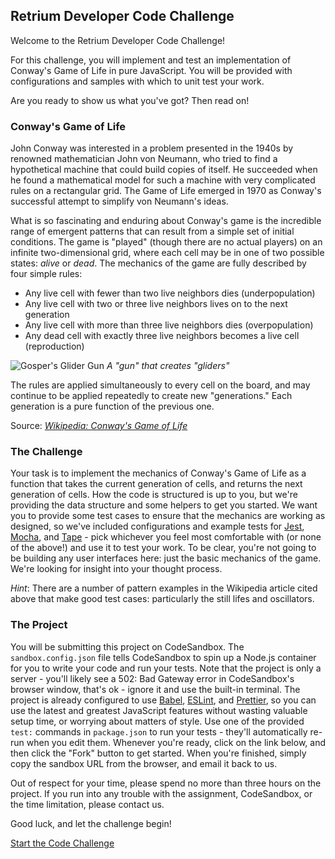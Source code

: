 ## Retrium Developer Code Challenge

Welcome to the Retrium Developer Code Challenge!

For this challenge, you will implement and test an implementation of Conway's Game of Life in pure JavaScript. You will be provided with configurations and samples with which to unit test your work.

Are you ready to show us what you've got? Then read on!

### Conway's Game of Life

John Conway was interested in a problem presented in the 1940s by renowned mathematician John von Neumann, who tried to find a hypothetical machine that could build copies of itself. He succeeded when he found a mathematical model for such a machine with very complicated rules on a rectangular grid. The Game of Life emerged in 1970 as Conway's successful attempt to simplify von Neumann's ideas.

What is so fascinating and enduring about Conway's game is the incredible range of emergent patterns that can result from a simple set of initial conditions. The game is "played" (though there are no actual players) on an infinite two-dimensional grid, where each cell may be in one of two possible states: _alive_ or _dead_. The mechanics of the game are fully described by four simple rules:

- Any live cell with fewer than two live neighbors dies (underpopulation)
- Any live cell with two or three live neighbors lives on to the next generation
- Any live cell with more than three live neighbors dies (overpopulation)
- Any dead cell with exactly three live neighbors becomes a live cell (reproduction)

![Gosper's Glider Gun](https://upload.wikimedia.org/wikipedia/commons/e/e5/Gospers_glider_gun.gif) _A "gun" that creates "gliders"_

The rules are applied simultaneously to every cell on the board, and may continue to be applied repeatedly to create new "generations." Each generation is a pure function of the previous one.

Source: [_Wikipedia: Conway's Game of Life_](https://en.wikipedia.org/wiki/Conway%27s_Game_of_Life)

### The Challenge

Your task is to implement the mechanics of Conway's Game of Life as a function that takes the current generation of cells, and returns the next generation of cells. How the code is structured is up to you, but we're providing the data structure and some helpers to get you started. We want you to provide some test cases to ensure that the mechanics are working as designed, so we've included configurations and example tests for [Jest](https://jestjs.io/), [Mocha](https://mochajs.org/), and [Tape](https://github.com/substack/tape) - pick whichever you feel most comfortable with (or none of the above!) and use it to test your work. To be clear, you're not going to be building any user interfaces here: just the basic mechanics of the game. We're looking for insight into your thought process.

_Hint_: There are a number of pattern examples in the Wikipedia article cited above that make good test cases: particularly the still lifes and oscillators.

### The Project

You will be submitting this project on CodeSandbox. The `sandbox.config.json` file tells CodeSandbox to spin up a Node.js container for you to write your code and run your tests. Note that the project is only a server - you'll likely see a 502: Bad Gateway error in CodeSandbox's browser window, that's ok - ignore it and use the built-in terminal. The project is already configured to use [Babel](https://babeljs.io/), [ESLint](https://eslint.org/), and [Prettier](https://prettier.io/), so you can use the latest and greatest JavaScript features without wasting valuable setup time, or worrying about matters of style. Use one of the provided `test:` commands in `package.json` to run your tests - they'll automatically re-run when you edit them. Whenever you're ready, click on the link below, and then click the "Fork" button to get started. When you're finished, simply copy the sandbox URL from the browser, and email it back to us.

Out of respect for your time, please spend no more than three hours on the project. If you run into any trouble with the assignment, CodeSandbox, or the time limitation, please contact us.

Good luck, and let the challenge begin!

[Start the Code Challenge](https://codesandbox.io/s/github/Retrium/dev-candidate/tree/intro-challenge/code-challenge)
